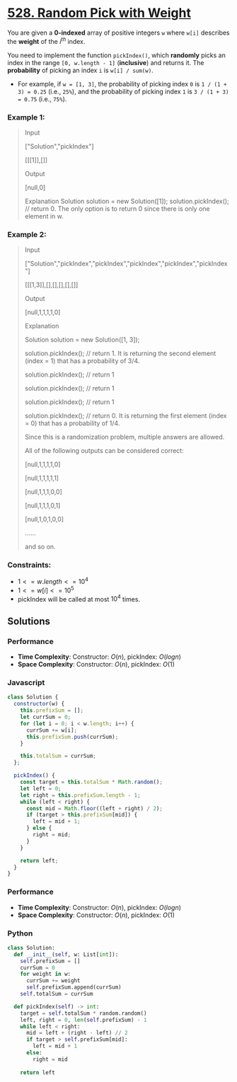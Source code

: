 # [528. Random Pick with Weight](https://leetcode.com/problems/random-pick-with-weight/description)

You are given a **0-indexed** array of positive integers `w` where `w[i]` describes the **weight** of the $i^{th}$ index.

You need to implement the function `pickIndex()`, which **randomly** picks an index in the range `[0, w.length - 1]` (**inclusive**) and returns it. The **probability** of picking an index `i` is `w[i] / sum(w)`.

- For example, if `w = [1, 3]`, the probability of picking index `0` is `1 / (1 + 3) = 0.25` (i.e., `25%`), and the probability of picking index `1` is `3 / (1 + 3) = 0.75` (i.e., `75%`).

### Example 1:

> Input
>
> ["Solution","pickIndex"]
>
> [[[1]],[]]
>
> Output
>
> [null,0]
>
> Explanation
> Solution solution = new Solution([1]);
> solution.pickIndex(); // return 0. The only option is to return 0 since there is only one element in w.

### Example 2:

> Input
>
> ["Solution","pickIndex","pickIndex","pickIndex","pickIndex","pickIndex"]
>
> [[[1,3]],[],[],[],[],[]]
>
> Output
>
> [null,1,1,1,1,0]
>
> Explanation
>
> Solution solution = new Solution([1, 3]);
>
> solution.pickIndex(); // return 1. It is returning the second element (index = 1) that has a probability of 3/4.
>
> solution.pickIndex(); // return 1
>
> solution.pickIndex(); // return 1
>
> solution.pickIndex(); // return 1
>
> solution.pickIndex(); // return 0. It is returning the first element (index = 0) that has a probability of 1/4.
>
> Since this is a randomization problem, multiple answers are allowed.
>
> All of the following outputs can be considered correct:
>
> [null,1,1,1,1,0]
>
> [null,1,1,1,1,1]
>
> [null,1,1,1,0,0]
>
> [null,1,1,1,0,1]
>
> [null,1,0,1,0,0]
>
> ......
>
> and so on.

### Constraints:

- $1 <= w.length <= 10^{4}$
- $1 <= w[i] <= 10^{5}$
- pickIndex will be called at most $10^{4}$ times.

## Solutions

### Performance

- **Time Complexity**: Constructor: $O(n)$, pickIndex:  $O(log n)$
- **Space Complexity**: Constructor: $O(n)$, pickIndex:  $O(1)$

### Javascript

```javascript
class Solution { 
  constructor(w) {
    this.prefixSum = [];
    let currSum = 0;
    for (let i = 0; i < w.length; i++) {
      currSum += w[i];
      this.prefixSum.push(currSum);
    }

    this.totalSum = currSum;
  };

  pickIndex() {
    const target = this.totalSum * Math.random();
    let left = 0;
    let right = this.prefixSum.length - 1;
    while (left < right) {
      const mid = Math.floor((left + right) / 2);
      if (target > this.prefixSum[mid]) {
        left = mid + 1;
      } else {
        right = mid;
      }
    }

    return left;
  }
}
```

### Performance

- **Time Complexity**: Constructor: $O(n)$, pickIndex:  $O(log n)$
- **Space Complexity**: Constructor: $O(n)$, pickIndex:  $O(1)$

### Python

```python
class Solution:
  def __init__(self, w: List[int]):
    self.prefixSum = []
    currSum = 0
    for weight in w:
      currSum += weight
      self.prefixSum.append(currSum)
    self.totalSum = currSum

  def pickIndex(self) -> int:
    target = self.totalSum * random.random()
    left, right = 0, len(self.prefixSum) - 1
    while left < right:
      mid = left + (right - left) // 2
      if target > self.prefixSum[mid]:
        left = mid + 1
      else:
        right = mid
    
    return left
```
